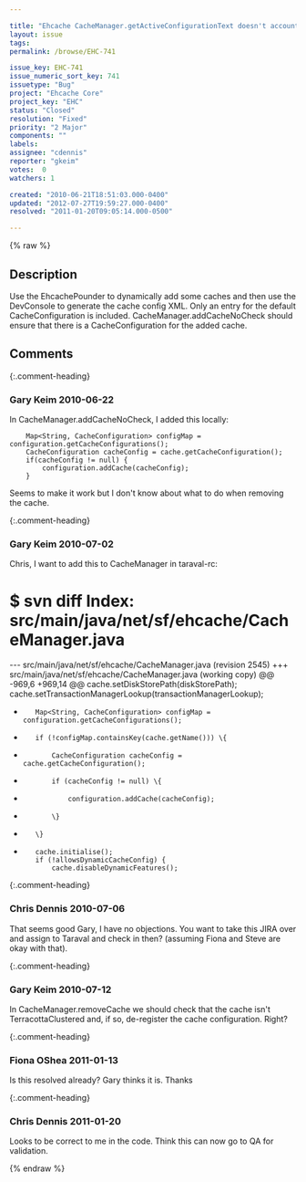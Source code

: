 ```yaml
---

title: "Ehcache CacheManager.getActiveConfigurationText doesn't account for dynamically added caches"
layout: issue
tags: 
permalink: /browse/EHC-741

issue_key: EHC-741
issue_numeric_sort_key: 741
issuetype: "Bug"
project: "Ehcache Core"
project_key: "EHC"
status: "Closed"
resolution: "Fixed"
priority: "2 Major"
components: ""
labels: 
assignee: "cdennis"
reporter: "gkeim"
votes:  0
watchers: 1

created: "2010-06-21T18:51:03.000-0400"
updated: "2012-07-27T19:59:27.000-0400"
resolved: "2011-01-20T09:05:14.000-0500"

---
```




{% raw %}



## Description

<div markdown="1" class="description">

Use the EhcachePounder to dynamically add some caches and then use the DevConsole to generate the cache config XML.  Only an entry for the default CacheConfiguration is included. CacheManager.addCacheNoCheck should ensure that there is a CacheConfiguration for the added cache.


</div>

## Comments


{:.comment-heading}
### **Gary Keim** <span class="date">2010-06-22</span>

<div markdown="1" class="comment">

In CacheManager.addCacheNoCheck, I added this locally:

        Map<String, CacheConfiguration> configMap = configuration.getCacheConfigurations();
        CacheConfiguration cacheConfig = cache.getCacheConfiguration();
        if(cacheConfig != null) {
            configuration.addCache(cacheConfig);
        }

Seems to make it work but I don't know about what to do when removing the cache.


</div>


{:.comment-heading}
### **Gary Keim** <span class="date">2010-07-02</span>

<div markdown="1" class="comment">

Chris, I want to add this to CacheManager in taraval-rc:

$ svn diff
Index: src/main/java/net/sf/ehcache/CacheManager.java
===================================================================
--- src/main/java/net/sf/ehcache/CacheManager.java      (revision 2545)
+++ src/main/java/net/sf/ehcache/CacheManager.java      (working copy)
@@ -969,6 +969,14 @@
         cache.setDiskStorePath(diskStorePath);
         cache.setTransactionManagerLookup(transactionManagerLookup);

+        Map<String, CacheConfiguration> configMap = configuration.getCacheConfigurations();
+        if (!configMap.containsKey(cache.getName())) \{
+            CacheConfiguration cacheConfig = cache.getCacheConfiguration();
+            if (cacheConfig != null) \{
+                configuration.addCache(cacheConfig);
+            \}
+        \}
+
         cache.initialise();
         if (!allowsDynamicCacheConfig) {
             cache.disableDynamicFeatures();


</div>


{:.comment-heading}
### **Chris Dennis** <span class="date">2010-07-06</span>

<div markdown="1" class="comment">

That seems good Gary, I have no objections.  You want to take this JIRA over and assign to Taraval and check in then?  (assuming Fiona and Steve are okay with that).

</div>


{:.comment-heading}
### **Gary Keim** <span class="date">2010-07-12</span>

<div markdown="1" class="comment">

In CacheManager.removeCache we should check that the cache isn't TerracottaClustered and, if so, de-register the cache configuration. Right?



</div>


{:.comment-heading}
### **Fiona OShea** <span class="date">2011-01-13</span>

<div markdown="1" class="comment">

Is this resolved already? Gary thinks it is. Thanks

</div>


{:.comment-heading}
### **Chris Dennis** <span class="date">2011-01-20</span>

<div markdown="1" class="comment">

Looks to be correct to me in the code.  Think this can now go to QA for validation.

</div>



{% endraw %}
